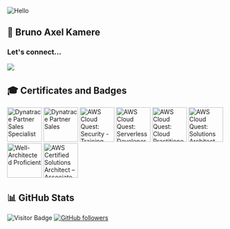 ![Hello](https://c.tenor.com/XU3361gs9L4AAAAC/looney-tunes-daffy-duck.gif)

## 👋 Bruno Axel Kamere  

### Let's connect...
<a href="https://www.linkedin.com/in/brunoaxelkamere/"><img src="https://img.shields.io/badge/linkedin-%230077B5.svg?&style=for-the-badge&logo=linkedin&logoColor=white" /></a>&nbsp;&nbsp;&nbsp;&nbsp;

## 🎓 Certificates and Badges

<!--START_SECTION:badges-->
<a href="https://www.credly.com/badges/5bcf1103-bb29-4f0a-9d07-7e78474c7817" title="Dynatrace Partner Sales Specialist"><img src="https://images.credly.com/size/80x80/images/7fcca551-9cd2-458e-a5cd-7406093b8bd2/blob" alt="Dynatrace Partner Sales Specialist" width="80" height="80"></a>
<a href="https://www.credly.com/badges/83f3bd2e-610e-494b-affd-5bb96842b435" title="Dynatrace Partner Sales"><img src="https://images.credly.com/size/80x80/images/7f2b451d-e80d-4509-abd4-af4843b20221/blob" alt="Dynatrace Partner Sales" width="80" height="80"></a>
<a href="https://www.credly.com/badges/8baaae74-151f-4007-bc5c-7363b26ed3be" title="AWS Cloud Quest: Security - Training Badge"><img src="https://images.credly.com/size/80x80/images/ea344df5-1074-410e-b359-ded4ea3574a7/blob" alt="AWS Cloud Quest: Security - Training Badge" width="80" height="80"></a>
<a href="https://www.credly.com/badges/ef3be6a4-5b79-4fea-afd7-ddb341a8af57" title="AWS Cloud Quest: Serverless Developer - Training Badge"><img src="https://images.credly.com/size/80x80/images/9246c572-2b5e-4b3a-9fae-e87b3c1bf681/blob" alt="AWS Cloud Quest: Serverless Developer - Training Badge" width="80" height="80"></a>
<a href="https://www.credly.com/badges/09cad47d-d147-4437-a7c2-182a55c18575" title="AWS Cloud Quest: Cloud Practitioner - Training Badge"><img src="https://images.credly.com/size/80x80/images/30816e43-2550-4e1c-be22-3f03c5573bb9/blob" alt="AWS Cloud Quest: Cloud Practitioner - Training Badge" width="80" height="80"></a>
<a href="https://www.credly.com/badges/a6248a9b-4086-4bd4-a1c3-f2dde3d1b2bc" title="AWS Cloud Quest: Solutions Architect - Training Badge"><img src="https://images.credly.com/size/80x80/images/320bfb8f-e722-41b9-a70a-c3fb07402981/blob" alt="AWS Cloud Quest: Solutions Architect - Training Badge" width="80" height="80"></a>
<a href="https://www.credly.com/badges/b6b15921-75a7-4b01-88f1-2c4d4beeadf7" title="Well-Architected Proficient"><img src="https://images.credly.com/size/80x80/images/b870667f-00a3-48d7-b988-9c02b441b883/image.png" alt="Well-Architected Proficient" width="80" height="80"></a>
<a href="https://www.credly.com/badges/2b0ead1c-9081-44d2-8992-b46a6bbd91c5" title="AWS Certified Solutions Architect – Associate"><img src="https://images.credly.com/size/80x80/images/0e284c3f-5164-4b21-8660-0d84737941bc/image.png" alt="AWS Certified Solutions Architect – Associate" width="80" height="80"></a>
<!--END_SECTION:badges-->

## 📊 GitHub Stats

![Visitor Badge](https://visitor-badge.laobi.icu/badge?page_id=saigagentil)
[![GitHub followers](https://img.shields.io/github/followers/saigagentil.svg?style=social&label=Follow&maxAge=2592000)](https://github.com/saigagentil?tab=followers)
